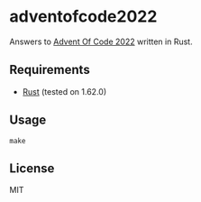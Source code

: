 # adventofcode2022

Answers to [Advent Of Code 2022](https://adventofcode.com/2022/) written in Rust.

## Requirements

* [Rust](https://www.rust-lang.org/) (tested on 1.62.0)

## Usage

```
make
```

## License

MIT
